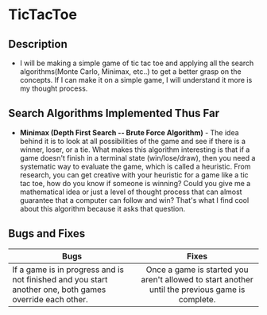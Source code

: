 # TicTacToe

## Description 
- I will be making a simple game of tic tac toe and applying all the search algorithms(Monte Carlo, Minimax, etc..) to get a better grasp on the concepts. If I can make it on a simple game, I will understand it more is my thought process.

## Search Algorithms Implemented Thus Far

- **Minimax (Depth First Search -- Brute Force Algorithm)** - The idea behind it is to look at all possibilities of the game and see if there is a winner, loser, or a tie. What makes this algorithm interesting is that if a game doesn't finish in a terminal state (win/lose/draw), then you need a systematic way to evaluate the game, which is called a heuristic. From research, you can get creative with your heuristic for a game like a tic tac toe, how do you know if someone is winning? Could you give me a mathematical idea or just a level of thought process that can almost guarantee that a computer can follow and win? That's what I find cool about this algorithm because it asks that question.

## Bugs and Fixes

| Bugs        | Fixes           
| ------------- |:-------------:|
| If a game is in progress and is not finished and you start another one, both games override each other.| Once a game is started you aren't allowed to start another until the previous game is complete.|
